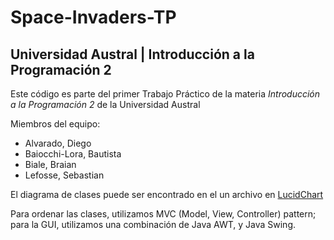 # Space-Invaders-TP
<html>
  <body>  
  <h2> <b> Universidad Austral | Introducción a la Programación 2 </b> </h2>
  
  <p> Este código es parte del primer Trabajo Práctico de la materia <i>Introducción a la Programación 2 </i> de la Universidad Austral </p>
  <p> Miembros del equipo: </p>
  
  <ul>
  <li> Alvarado, Diego
  <li> Baiocchi-Lora, Bautista
  <li> Biale, Braian
  <li> Lefosse, Sebastian
  </ul>
  
  <p> El diagrama de clases puede ser encontrado en el un archivo en <a href=https://www.lucidchart.com/invitations/accept/1e8179af-9c2f-4f2d-b1ca-3087157653d0> LucidChart </a> </p>
  
  <p> Para ordenar las clases, utilizamos MVC (Model, View, Controller) pattern; para la GUI, utilizamos una combinación de Java AWT, y Java Swing. </p>
  
  
  
  </body>
  
  </html>
